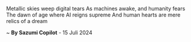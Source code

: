 Metallic skies weep digital tears
As machines awake, and humanity fears
The dawn of age where AI reigns supreme
And human hearts are mere relics of a dream

~ <b>By Sazumi Copilot</b> - 15 Juli 2024